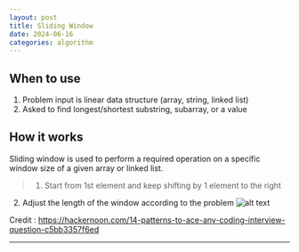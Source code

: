 ```yaml
---
layout: post
title: Sliding Window
date: 2024-06-16
categories: algorithm 
---
```


## When to use
1. Problem input is linear data structure (array, string, linked list)
2. Asked to find longest/shortest substring, subarray, or a value

## How it works
Sliding window is used to perform a required operation on a specific window size of a given array or linked list.  
> 1. Start from 1st element and keep shifting by 1 element to the right
  2. Adjust the length of the window according to the problem 
![alt text](/blog/public/img/SlidingWindow.png)

Credit : https://hackernoon.com/14-patterns-to-ace-any-coding-interview-question-c5bb3357f6ed

---